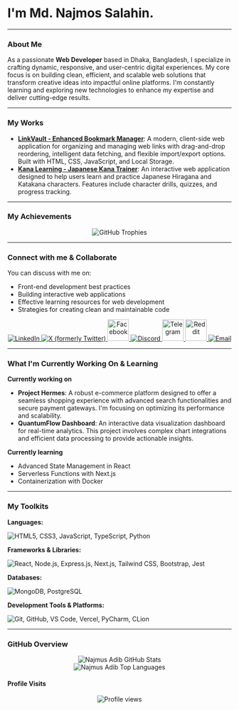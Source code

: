 # I'm Md. Najmos Salahin.

---

### About Me

As a passionate **Web Developer** based in Dhaka, Bangladesh, I specialize in crafting dynamic, responsive, and user-centric digital experiences. My core focus is on building clean, efficient, and scalable web solutions that transform creative ideas into impactful online platforms. I'm constantly learning and exploring new technologies to enhance my expertise and deliver cutting-edge results.

---

### My Works

* **[LinkVault - Enhanced Bookmark Manager](https://github.com/NajmusAdib/LinkVault)**: A modern, client-side web application for organizing and managing web links with drag-and-drop reordering, intelligent data fetching, and flexible import/export options. Built with HTML, CSS, JavaScript, and Local Storage.
* **[Kana Learning - Japanese Kana Trainer](https://github.com/NajmusAdib/KanaLearning)**: An interactive web application designed to help users learn and practice Japanese Hiragana and Katakana characters. Features include character drills, quizzes, and progress tracking.

---

### My Achievements

<div align="center">
    <img src="https://github-profile-trophy.vercel.app/?username=NajmusAdib&theme=gruvbox&no-frame=true&no-bg=true" alt="GitHub Trophies" />
</div>

---

### Connect with me & Collaborate

You can discuss with me on:
* Front-end development best practices
* Building interactive web applications
* Effective learning resources for web development
* Strategies for creating clean and maintainable code

<p align="center">
    <a href="https://www.linkedin.com/in/md-najmos-salahin-185106371/" target="_blank">
        <img src="https://skillicons.dev/icons?i=linkedin" alt="LinkedIn" />
    </a>
    <a href="https://x.com/najmus_sal" target="_blank">
        <img src="https://skillicons.dev/icons?i=twitter" alt="X (formerly Twitter)" />
    </a>
    <a href="https://facebook.com/najmus.adib" target="_blank">
        <img src="https://cdn-icons-png.flaticon.com/128/15047/15047435.png" width="48" height="48" alt="Facebook" />
    </a>
    <a href="https://discord.com/users/sukkimura." target="_blank">
        <img src="https://skillicons.dev/icons?i=discord" alt="Discord" />
    </a>
    <a href="https://t.me/najmusadib" target="_blank">
        <img src="https://cdn-icons-png.flaticon.com/128/3536/3536661.png" width="48" height="48" alt="Telegram" />
    </a>
    <a href="https://www.reddit.com/user/PirateSanji_1353/" target="_blank">
        <img src="https://cdn-icons-png.flaticon.com/128/2504/2504934.png" width="48" height="48" alt="Reddit" />
    </a>
    <a href="mailto:najmussalahin.adib@gmail.com" target="_blank">
        <img src="https://skillicons.dev/icons?i=gmail" alt="Email" />
    </a>
</p>

---

### What I'm Currently Working On & Learning

**Currently working on**
*  **Project Hermes**: A robust e-commerce platform designed to offer a seamless shopping experience with advanced search functionalities and secure payment gateways. I'm focusing on optimizing its performance and scalability.
*  **QuantumFlow Dashboard**: An interactive data visualization dashboard for real-time analytics. This project involves complex chart integrations and efficient data processing to provide actionable insights.

**Currently learning**
* Advanced State Management in React
* Serverless Functions with Next.js
* Containerization with Docker

---

### My Toolkits

**Languages:**
<p>
    <img src="https://skillicons.dev/icons?i=html,css,js,ts,python" alt="HTML5, CSS3, JavaScript, TypeScript, Python" />
</p>

**Frameworks & Libraries:**
<p>
    <img src="https://skillicons.dev/icons?i=react,nodejs,express,nextjs,tailwind,bootstrap,jest" alt="React, Node.js, Express.js, Next.js, Tailwind CSS, Bootstrap, Jest" />
</p>

**Databases:**
<p>
    <img src="https://skillicons.dev/icons?i=mongodb,postgresql" alt="MongoDB, PostgreSQL" />
</p>

**Development Tools & Platforms:**
<p>
    <img src="https://skillicons.dev/icons?i=git,github,vscode,vercel,pycharm,clion" alt="Git, GitHub, VS Code, Vercel, PyCharm, CLion" />
</p>

---

### GitHub Overview 

<div align="center">
    <img src="https://github-readme-stats.vercel.app/api?username=NajmusAdib&show_icons=true&theme=tokyonight&include_all_commits=true&count_private=true&line_height=25&hide_border=true" alt="Najmus Adib GitHub Stats" />
    <br/> <img src="https://github-readme-stats.vercel.app/api/top-langs/?username=NajmusAdib&layout=compact&theme=tokyonight&hide_border=true" alt="Najmus Adib Top Languages" />
</div>

#### Profile Visits

<p align="center">
    <img src="https://profile-counter.glitch.me/NajmusAdib/count.svg" alt="Profile views">
</p>
